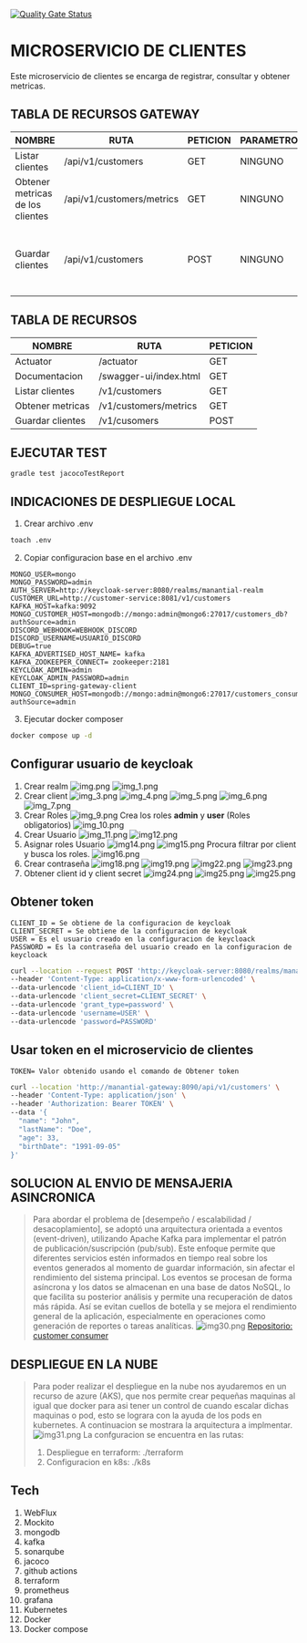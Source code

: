 [![Quality Gate Status](https://sonarcloud.io/api/project_badges/measure?project=fsialer_manantial-customers-service&metric=alert_status)](https://sonarcloud.io/summary/new_code?id=fsialer_manantial-customers-service)
# MICROSERVICIO DE CLIENTES
Este microservicio de clientes se encarga de registrar, consultar y obtener metricas.

## TABLA DE RECURSOS GATEWAY
| NOMBRE                           | RUTA                      | PETICION | PARAMETROS                                             | CUERPO                                                                                                                | 
|----------------------------------|---------------------------|----------|--------------------------------------------------------|-----------------------------------------------------------------------------------------------------------------------| 
| Listar clientes                  | /api/v1/customers         | GET      | NINGUNO                                                | NINGUNO                                                                                                               |
| Obtener metricas de los clientes | /api/v1/customers/metrics | GET      | NINGUNO                                                | NINGUNO                                                                                                               |
| Guardar clientes                 | /api/v1/customers    | POST     | NINGUNO                                                | {<br/>"names":"Jhon"<br/>"lastNames":"Doe"<br/>"email":"jhondoe@example.com"<br/>"userId":"cde8c071a420424abf2"<br/>} |


## TABLA DE RECURSOS
| NOMBRE                         | RUTA                   | PETICION |  
|--------------------------------|------------------------|----------|
| Actuator                       | /actuator              | GET      | 
| Documentacion                  | /swagger-ui/index.html | GET      | 
| Listar clientes                | /v1/customers          | GET      | 
| Obtener metricas               | /v1/customers/metrics  | GET      | 
| Guardar clientes               | /v1/cusomers           | POST     | 

## EJECUTAR TEST
````ssh
gradle test jacocoTestReport
````

## INDICACIONES DE DESPLIEGUE LOCAL
1. Crear archivo .env
````bash
toach .env
````
2. Copiar configuracion base en el archivo .env
````declarative
MONGO_USER=mongo
MONGO_PASSWORD=admin
AUTH_SERVER=http://keycloak-server:8080/realms/manantial-realm
CUSTOMER_URL=http://customer-service:8081/v1/customers
KAFKA_HOST=kafka:9092
MONGO_CUSTOMER_HOST=mongodb://mongo:admin@mongo6:27017/customers_db?authSource=admin
DISCORD_WEBHOOK=WEBHOOK_DISCORD
DISCORD_USERNAME=USUARIO_DISCORD
DEBUG=true
KAFKA_ADVERTISED_HOST_NAME= kafka
KAFKA_ZOOKEEPER_CONNECT= zookeeper:2181
KEYCLOAK_ADMIN=admin
KEYCLOAK_ADMIN_PASSWORD=admin
CLIENT_ID=spring-gateway-client
MONGO_CONSUMER_HOST=mongodb://mongo:admin@mongo6:27017/customers_consumer_db?authSource=admin
````
3. Ejecutar docker composer
````bash
docker compose up -d
````
## Configurar usuario de keycloak
1. Crear realm
![img.png](./images/img.png)
![img_1.png](./images/img_1.png)
2. Crear client
![img_3.png](./images/img_3.png)
![img_4.png](./images/img_4.png)
![img_5.png](./images/img_5.png)
![img_6.png](./images/img_6.png)
![img_7.png](./images/img_7.png)
3. Crear Roles
![img_9.png](./images/img_9.png)
Crea los roles **admin** y **user** (Roles obligatorios)
![img_10.png](./images/img_10.png)
4. Crear Usuario
![img_11.png](./images/img_11.png)
![img12.png](./images/img_12.png)
5. Asignar roles Usuario
![img14.png](./images/img_14.png)
![img15.png](./images/img_15.png)
Procura filtrar por client y busca los roles.
![img16.png](./images/img_16.png)
6. Crear contraseña
![img18.png](./images/img_18.png)
![img19.png](./images/img_19.png)
![img22.png](./images/img_22.png)
![img23.png](./images/img_23.png)
7. Obtener client id  y client secret
![img24.png](./images/img_24.png)
![img25.png](./images/img_25.png)
![img25.png](./images/img_26.png)

## Obtener token
````declarative
CLIENT_ID = Se obtiene de la configuracion de keycloak
CLIENT_SECRET = Se obtiene de la configuracion de keycloak
USER = Es el usuario creado en la configuracion de keycloack
PASSWORD = Es la contraseña del usuario creado en la configuracion de keycloack
````
````bash
curl --location --request POST 'http://keycloak-server:8080/realms/manantial-realm/protocol/openid-connect/token' \
--header 'Content-Type: application/x-www-form-urlencoded' \
--data-urlencode 'client_id=CLIENT_ID' \
--data-urlencode 'client_secret=CLIENT_SECRET' \
--data-urlencode 'grant_type=password' \
--data-urlencode 'username=USER' \
--data-urlencode 'password=PASSWORD'
````

## Usar token en el microservicio de clientes
````declarative
TOKEN= Valor obtenido usando el comando de Obtener token
````
````bash
curl --location 'http://manantial-gateway:8090/api/v1/customers' \
--header 'Content-Type: application/json' \
--header 'Authorization: Bearer TOKEN' \
--data '{
  "name": "John",
  "lastName": "Doe",
  "age": 33,
  "birthDate": "1991-09-05"
}'
````

## SOLUCION AL ENVIO DE MENSAJERIA ASINCRONICA
> Para abordar el problema de [desempeño / escalabilidad / desacoplamiento], se adoptó una arquitectura orientada a eventos (event-driven), utilizando Apache Kafka para implementar el patrón de publicación/suscripción (pub/sub).
Este enfoque permite que diferentes servicios estén informados en tiempo real sobre los eventos generados al momento de guardar información, sin afectar el rendimiento del sistema principal.
Los eventos se procesan de forma asíncrona y los datos se almacenan en una base de datos NoSQL, lo que facilita su posterior análisis y permite una recuperación de datos más rápida.
Así se evitan cuellos de botella y se mejora el rendimiento general de la aplicación, especialmente en operaciones como generación de reportes o tareas analíticas.
![img30.png](./images/img_30.png)
[Repositorio: customer consumer](https://github.com/fsialer/manantial-ms-consumer)
## DESPLIEGUE EN LA NUBE
> Para poder realizar el despliegue en la nube nos ayudaremos en un recurso de azure (AKS), que nos permite crear 
> pequeñas maquinas al igual que docker para asi tener un control de cuando escalar dichas maquinas o pod, esto se lograra 
> con la ayuda de los pods en kubernetes. A continuacion se mostrara la arquitectura a implmentar.
![img31.png](./images/img_31.png)
 La confguracion se encuentra en las rutas:
> 1. Despliegue en terraform: ./terraform
> 2. Configuracion en k8s: ./k8s


## Tech
1. WebFlux
2. Mockito
3. mongodb
4. kafka
5. sonarqube
6. jacoco
7. github actions
8. terraform
9. prometheus
10. grafana
11. Kubernetes
12. Docker
13. Docker compose



